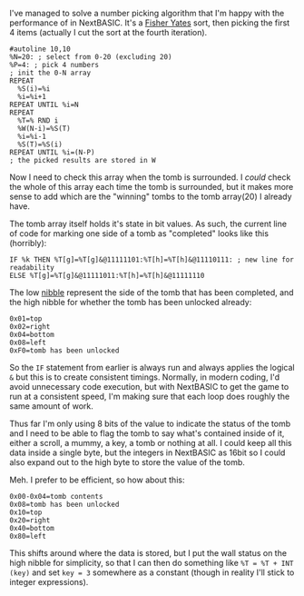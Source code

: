 I've managed to solve a number picking algorithm that I'm happy with the performance of in NextBASIC. It's a [Fisher Yates](https://en.m.wikipedia.org/wiki/Fisher%E2%80%93Yates_shuffle) sort, then picking the first 4 items (actually I cut the sort at the fourth iteration).

```nextbasic
#autoline 10,10
%N=20: ; select from 0-20 (excluding 20)
%P=4: ; pick 4 numbers
; init the 0-N array
REPEAT
  %S(i)=%i
  %i=%i+1
REPEAT UNTIL %i=N
REPEAT
  %T=% RND i
  %W(N-i)=%S(T)
  %i=%i-1
  %S(T)=%S(i)
REPEAT UNTIL %i=(N-P)
; the picked results are stored in W
```

Now I need to check this array when the tomb is surrounded. I _could_ check the whole of this array each time the tomb is surrounded, but it makes more sense to add which are the "winning" tombs to the tomb array(20) I already have.

The tomb array itself holds it's state in bit values. As such, the current line of code for marking one side of a tomb as "completed" looks like this (horribly):

```nextbasic
IF %k THEN %T[g]=%T[g]&@11111101:%T[h]=%T[h]&@11110111: ; new line for readability
ELSE %T[g]=%T[g]&@11111011:%T[h]=%T[h]&@11111110
```

The low [nibble](https://en.m.wikipedia.org/wiki/Nibble) represent the side of the tomb that has been completed, and the high nibble for whether the tomb has been unlocked already:

```
0x01=top
0x02=right
0x04=bottom
0x08=left
0xF0=tomb has been unlocked
```

So the `IF` statement from earlier is always run and always applies the logical `&` but this is to create consistent timings. Normally, in modern coding, I'd avoid unnecessary code execution, but with NextBASIC to get the game to run at a consistent speed, I'm making sure that each loop does roughly the same amount of work.

Thus far I'm only using 8 bits of the value to indicate the status of the tomb and I need to be able to flag the tomb to say what's contained inside of it, either a scroll, a mummy, a key, a tomb or nothing at all. I could keep all this data inside a single byte, but the integers in NextBASIC as 16bit so I could also expand out to the high byte to store the value of the tomb.

Meh. I prefer to be efficient, so how about this:

```
0x00-0x04=tomb contents
0x08=tomb has been unlocked
0x10=top
0x20=right
0x40=bottom
0x80=left
```

This shifts around where the data is stored, but I put the wall status on the high nibble for simplicity, so that I can then do something like `%T = %T + INT (key)` and set `key = 3` somewhere as a constant (though in reality I'll stick to integer expressions).

